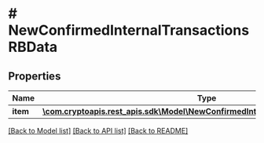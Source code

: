 # # NewConfirmedInternalTransactionsRBData

## Properties

Name | Type | Description | Notes
------------ | ------------- | ------------- | -------------
**item** | [**\com.cryptoapis.rest_apis.sdk\Model\NewConfirmedInternalTransactionsRBDataItem**](NewConfirmedInternalTransactionsRBDataItem.md) |  |

[[Back to Model list]](../../README.md#models) [[Back to API list]](../../README.md#endpoints) [[Back to README]](../../README.md)
